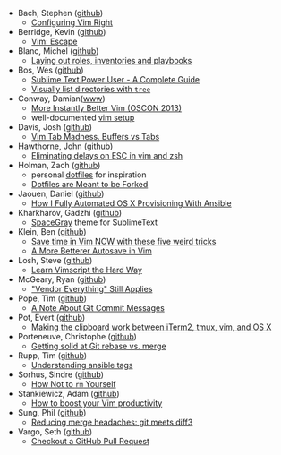 - Bach, Stephen ([github](https://github.com/sjbach))
  - [Configuring Vim Right](http://items.sjbach.com/319/configuring-vim-right)
- Berridge, Kevin ([github](https://github.com/kberridge))
  - [Vim: Escape](http://www.kevinberridge.com/2010/10/vim-escape.html)
- Blanc, Michel ([github](https://github.com/leucos))
  - [Laying out roles, inventories and playbooks](https://leucos.github.io/ansible-files-layout/)
- Bos, Wes ([github](https://github.com/wesbos))
  - [Sublime Text Power User - A Complete Guide](https://sublimetextbook.com/)
  - [Visually list directories with `tree`](https://twitter.com/wesbos/status/601426471240998912)
- Conway, Damian([www](http://damian.conway.org/))
  - [More Instantly Better Vim (OSCON 2013)](https://www.youtube.com/watch?v=aHm36-na4-4)
  - well-documented [vim setup](https://github.com/thoughtstream/Damian-Conway-s-Vim-Setup)
- Davis, Josh ([github](https://github.com/jdavis))
  - [Vim Tab Madness. Buffers vs Tabs](https://joshldavis.com/2014/04/05/vim-tab-madness-buffers-vs-tabs/)
- Hawthorne, John ([github](https://github.com/jhawthorn))
  - [Eliminating delays on ESC in vim and zsh](http://www.johnhawthorn.com/2012/09/vi-escape-delays/)
- Holman, Zach ([github](https://github.com/holman))
  - personal [dotfiles](https://github.com/holman/dotfiles) for inspiration
  - [Dotfiles are Meant to be Forked](http://zachholman.com/2010/08/dotfiles-are-meant-to-be-forked/)
- Jaouen, Daniel ([github](https://github.com/danieljaouen))
  - [How I Fully Automated OS X Provisioning With Ansible](http://il.luminat.us/blog/2014/04/19/how-i-fully-automated-os-x-with-ansible/)
- Kharkharov, Gadzhi ([github](https://github.com/kkga))
  - [SpaceGray](https://github.com/kkga/spacegray) theme for SublimeText
- Klein, Ben ([github](https://github.com/fifthposition))
  - [Save time in Vim NOW with these five weird tricks](http://blog.unixphilosopher.com/2015/02/five-weird-vim-tricks.html)
  - [A More Betterer Autosave in Vim](http://blog.unixphilosopher.com/2015/02/a-more-betterer-autosave-in-vim.html)
- Losh, Steve ([github](https://github.com/sjl/))
  - [Learn Vimscript the Hard Way](http://learnvimscriptthehardway.stevelosh.com/)
- McGeary, Ryan ([github](https://github.com/rmm5t))
  - ["Vendor Everything" Still Applies](http://ryan.mcgeary.org/2011/02/09/vendor-everything-still-applies/)
- Pope, Tim ([github](https://github.com/tpope))
  - [A Note About Git Commit Messages](http://tbaggery.com/2008/04/19/a-note-about-git-commit-messages.html)
- Pot, Evert ([github](https://github.com/evert))
  - [Making the clipboard work between iTerm2, tmux, vim, and OS X](http://evertpot.com/osx-tmux-vim-copy-paste-clipboard/)
- Porteneuve, Christophe ([github](https://github.com/tdd))
  - [Getting solid at Git rebase vs. merge](https://medium.com/@porteneuve/getting-solid-at-git-rebase-vs-merge-4fa1a48c53aa)
- Rupp, Tim ([github](https://github.com/caphrim007))
  - [Understanding ansible tags](http://www.caphrim.net/ansible/2015/05/24/understanding-ansible-tags.html)
- Sorhus, Sindre ([github](https://github.com/sindresorhus))
  - [How Not to `rm` Yourself](https://github.com/sindresorhus/guides/blob/master/how-not-to-rm-yourself.md)
- Stankiewicz, Adam ([github](https://github.com/sheerun))
  - [How to boost your Vim productivity](http://sheerun.net/2014/03/21/how-to-boost-your-vim-productivity/)
- Sung, Phil ([github](https://github.com/psung))
  - [Reducing merge headaches: git meets diff3](https://psung.blogspot.ca/2011/02/reducing-merge-headaches-git-meets.html)
- Vargo, Seth ([github](https://github.com/sethvargo))
  - [Checkout a GitHub Pull Request](https://sethvargo.com/checkout-a-github-pull-request/)
